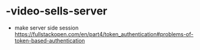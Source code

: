 # -video-sells-server

- make server side session https://fullstackopen.com/en/part4/token_authentication#problems-of-token-based-authentication